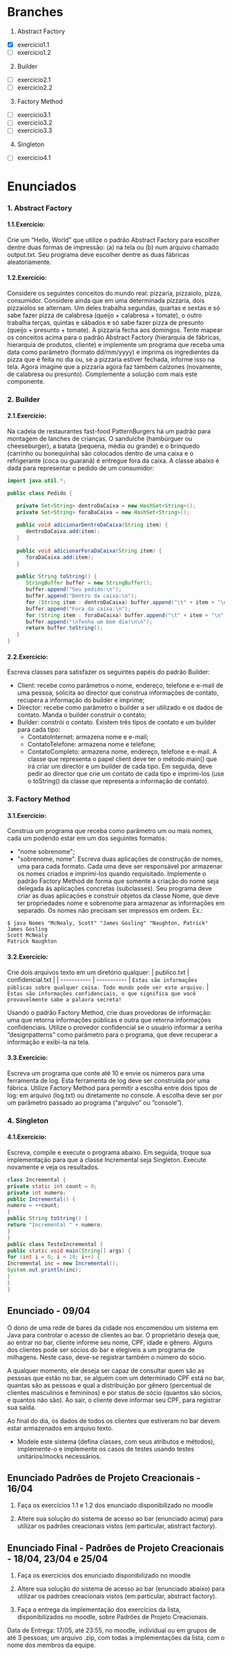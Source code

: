 ﻿
# Branches
1. Abstract Factory
- [x] exercicio1.1
- [ ] exercicio1.2
2. Builder
- [ ] exercicio2.1
- [ ] exercicio2.2
3. Factory Method
- [ ] exercicio3.1
- [ ] exercicio3.2
- [ ] exercicio3.3
4. Singleton
- [ ] exercicio4.1

# Enunciados
### 1. Abstract Factory
#### 1.1.Exercício:
Crie um “Hello, World” que utilize o padrão Abstract Factory para escolher dentre duas formas de impressão: (a) na tela ou (b) num arquivo chamado output.txt. Seu programa deve escolher dentre as duas fábricas aleatoriamente.

#### 1.2.Exercício:
Considere os seguintes conceitos do mundo real: pizzaria, pizzaiolo, pizza, consumidor. Considere ainda que em uma determinada pizzaria, dois pizzaiolos se alternam. Um deles trabalha segundas, quartas e sextas e só sabe fazer pizza de calabresa (queijo + calabresa + tomate), o outro trabalha terças, quintas e sábados e só sabe fazer pizza de presunto (queijo + presunto + tomate). A pizzaria fecha aos domingos.
Tente mapear os conceitos acima para o padrão Abstract Factory (hierarquia de fábricas, hierarquia de produtos, cliente) e implemente um programa que receba uma data como parâmetro (formato dd/mm/yyyy) e imprima os ingredientes da pizza que é feita no dia ou, se a pizzaria estiver fechada, informe isso na tela.
Agora imagine que a pizzaria agora faz também calzones (novamente, de calabresa ou presunto).
Complemente a solução com mais este componente.

### 2. Builder
#### 2.1.Exercício:
Na cadeia de restaurantes fast-food PatternBurgers há um padrão para montagem de lanches de crianças. O sanduíche (hambúrguer ou cheeseburger), a batata (pequena, média ou grande) e o brinquedo (carrinho ou bonequinha) são colocados dentro de uma caixa e o refrigerante (coca ou guaraná) é entregue fora da caixa. A classe abaixo é dada para representar o pedido de um consumidor:
```java
import java.util.*;

public class Pedido {

   private Set<String> dentroDaCaixa = new HashSet<String>();
   private Set<String> foraDaCaixa = new HashSet<String>();
   
   public void adicionarDentroDaCaixa(String item) {
      dentroDaCaixa.add(item);
   }
   
   public void adicionarForaDaCaixa(String item) {
      foraDaCaixa.add(item);
   }
   
   public String toString() {
      StringBuffer buffer = new StringBuffer();
      buffer.append("Seu pedido:\n");
      buffer.append("Dentro da caixa:\n");
      for (String item : dentroDaCaixa) buffer.append("\t" + item + "\n");
      buffer.append("Fora da caixa:\n");
      for (String item : foraDaCaixa) buffer.append("\t" + item + "\n");
      buffer.append("\nTenha um bom dia!\n\n");
      return buffer.toString();
   }
}
```

#### 2.2.Exercício:
Escreva classes para satisfazer os seguintes papéis do padrão Builder:
* Client: recebe como parâmetros o nome, endereço, telefone e e-mail de uma pessoa, solicita ao director que construa informações de contato, recupera a informação do builder e imprime;
* Director: recebe como parâmetro o builder a ser utilizado e os dados de contato. Manda o builder construir o contato;
* Builder: constrói o contato. Existem três tipos de contato e um builder para cada tipo:
    * ContatoInternet: armazena nome e e-mail;
    * ContatoTelefone: armazena nome e telefone;
    * ContatoCompleto: armazena nome, endereço, telefone e e-mail.
A classe que representa o papel client deve ter o método main() que irá criar um director e um builder de cada tipo. Em seguida, deve pedir ao director que crie um contato de cada tipo e imprimi-los (use o toString() da classe que representa a informação de contato).

### 3. Factory Method
#### 3.1.Exercício:
Construa um programa que receba como parâmetro um ou mais nomes, cada um podendo estar em um dos
seguintes formatos:
* "nome sobrenome";
* "sobrenome, nome".
Escreva duas aplicações de construção de nomes, uma para cada formato. Cada uma deve ser responsável
por armazenar os nomes criados e imprimi-los quando requisitado. Implemente o padrão Factory Method de
forma que somente a criação do nome seja delegada às aplicações concretas (subclasses). Seu programa
deve criar as duas aplicações e construir objetos da classe Nome, que deve ter propriedades nome e
sobrenome para armazenar as informações em separado. Os nomes não precisam ser impressos em ordem.
Ex.:
```
$ java Nomes "McNealy, Scott" "James Gosling" "Naughton, Patrick"
James Gosling
Scott McNealy
Patrick Naughton
```

#### 3.2.Exercício:
Crie dois arquivos texto em um diretório qualquer:
| publico.txt | confidencial.txt |
| ----------- | ----------- |
```Estas são informações públicas sobre qualquer coisa. Todo mundo pode ver este arquivo.``` | ```Estas são informações confidenciais, o que significa que você provavelmente sabe a palavra secreta!```

Usando o padrão Factory Method, crie duas provedoras de informação: uma que retorna informações
públicas e outra que retorna informações confidenciais. Utilize o provedor confidencial se o usuário informar
a senha “designpatterns” como parâmetro para o programa, que deve recuperar a informação e exibi-la
na tela.

#### 3.3.Exercício:
Escreva um programa que conte até 10 e envie os números para uma ferramenta de log. Esta ferramenta de
log deve ser construída por uma fábrica. Utilize Factory Method para permitir a escolha entre dois tipos de
log: em arquivo (log.txt) ou diretamente no console. A escolha deve ser por um parâmetro passado ao
programa (“arquivo” ou “console”).

### 4. Singleton
#### 4.1.Exercício:
Escreva, compile e execute o programa abaixo. Em seguida, troque sua implementação para que a classe
Incremental seja Singleton. Execute novamente e veja os resultados.
```java
class Incremental {
private static int count = 0;
private int numero;
public Incremental() {
numero = ++count;
}
public String toString() {
return "Incremental " + numero;
}
}
public class TesteIncremental {
public static void main(String[] args) {
for (int i = 0; i < 10; i++) {
Incremental inc = new Incremental();
System.out.println(inc);
}
}
}
```

 ## Enunciado - 09/04

O dono de uma rede de bares da cidade nos encomendou um sistema em Java para controlar o acesso de clientes ao bar. O proprietário deseja que, ao entrar no bar,  cliente informe seu nome, CPF, idade e gênero. Alguns dos clientes pode ser sócios do bar e elegíveis a um programa de milhagens. Neste caso, deve-se registrar também o número do sócio.

A qualquer momento, ele deseja ser capaz de consultar quem são as pessoas que estão no bar, se alguém com um determinado CPF está no bar, quantas são as pessoas e qual a distribuição por gênero (percentual de clientes masculinos e femininos) e por status de sócio (quantos são sócios, e quantos não são). Ao sair, o cliente deve informar seu CPF, para registrar sua saída.

Ao final do dia, os dados de todos os clientes que estiveram no bar devem estar armazenados em arquivo texto.

- Modele este sistema (defina classes, com seus atributos e métodos), implemente-o e implemente os casos de testes usando testes unitários/mocks necessários.

## Enunciado Padrões de Projeto Creacionais - 16/04

1. Faça os exercícios 1.1 e 1.2 dos enunciado disponibilizado no moodle

2. Altere sua solução do sistema de acesso ao bar (enunciado acima) para utilizar os padrões creacionais vistos (em particular, abstract factory).

## Enunciado Final - Padrões de Projeto Creacionais - 18/04, 23/04 e 25/04

1. Faça os exercícios dos enunciado disponibilizado no moodle

2. Altere sua solução do sistema de acesso ao bar (enunciado abaixo) para utilizar os padrões creacionais vistos (em particular, abstract factory).

3. Faça a entrega da implementação dos exercícios da lista, disponibilizados no moodle, sobre Padrões de Projeto Creacionais.

Data de Entrega: 17/05, até 23:55, no moodle, individual ou em grupos de até 3 pessoas;
um arquivo .zip, com todas a implementações da lista, com o nome dos membros da equipe.
